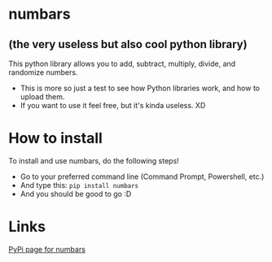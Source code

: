 # numbars 
## (the very useless but also cool python library)
This python library allows you to add, subtract, multiply, divide, and randomize numbers.
- This is more so just a test to see how Python libraries work, and how to upload them.
- If you want to use it feel free, but it's kinda useless. XD

# How to install
To install and use numbars, do the following steps!
- Go to your preferred command line (Command Prompt, Powershell, etc.)
- And type this:
`pip install numbars`
- And you should be good to go :D

# Links
[PyPi page for numbars](https://pypi.org/project/numbars/)
